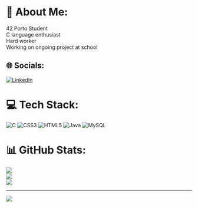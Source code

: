 # 💫 About Me:
42 Porto Student<br>C language enthusiast<br>Hard worker<br>Working on ongoing project at school<br>


## 🌐 Socials:
[![LinkedIn](https://img.shields.io/badge/LinkedIn-%230077B5.svg?logo=linkedin&logoColor=white)](https://linkedin.com/in/https://www.linkedin.com/in/murillo-sprengel-lange/) 

# 💻 Tech Stack:
![C](https://img.shields.io/badge/c-%2300599C.svg?style=for-the-badge&logo=c&logoColor=white) ![CSS3](https://img.shields.io/badge/css3-%231572B6.svg?style=for-the-badge&logo=css3&logoColor=white) ![HTML5](https://img.shields.io/badge/html5-%23E34F26.svg?style=for-the-badge&logo=html5&logoColor=white) ![Java](https://img.shields.io/badge/java-%23ED8B00.svg?style=for-the-badge&logo=java&logoColor=white) ![MySQL](https://img.shields.io/badge/mysql-%2300f.svg?style=for-the-badge&logo=mysql&logoColor=white)
# 📊 GitHub Stats:
![](https://github-readme-stats.vercel.app/api?username=MXLange&theme=dark&hide_border=false&include_all_commits=false&count_private=false)<br/>
![](https://github-readme-streak-stats.herokuapp.com/?user=MXLange&theme=dark&hide_border=false)<br/>
![](https://github-readme-stats.vercel.app/api/top-langs/?username=MXLange&theme=dark&hide_border=false&include_all_commits=false&count_private=false&layout=compact)

---
[![](https://visitcount.itsvg.in/api?id=MXLange&icon=9&color=1)](https://visitcount.itsvg.in)

<!-- Proudly created with GPRM ( https://gprm.itsvg.in ) -->

